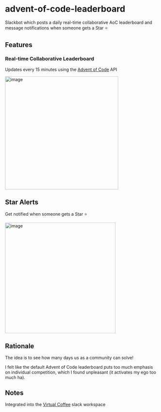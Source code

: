 # advent-of-code-leaderboard

Slackbot which posts a daily real-time collaborative AoC leaderboard and message notifications when someone gets a Star ⭐️

## Features

### Real-time Collaborative Leaderboard

Updates every 15 minutes using the [Advent of Code](https://adventofcode.com) API

<img width="373" alt="image" src="https://github.com/user-attachments/assets/5a3de44f-a3f7-49fa-9915-f5cfb2280810">

## Star Alerts

Get notified when someone gets a Star ⭐️

<img width="364" alt="image" src="https://github.com/user-attachments/assets/6da69cc8-5dc7-4e3b-a850-2dd77c0274f2">

## Rationale

The idea is to see how many days us as a community can solve!

I felt like the default Advent of Code leaderboard puts too much emphasis on individual competition, which I found unpleasant (it activates my ego too much ha).

## Notes

Integrated into the [Virtual Coffee](https://virtualcoffee.io) slack workspace
